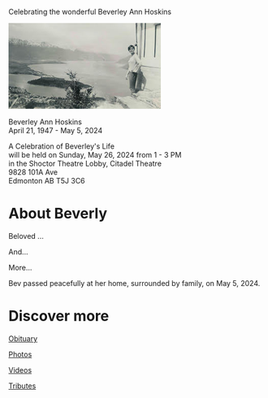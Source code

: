 Celebrating the wonderful Beverley Ann Hoskins

<img src="./assets/beverley_in_mountains_300px.jpeg" alt="Beverley in the NZ mountains"/>

Beverley Ann Hoskins <br> 
April 21, 1947 - May 5, 2024

A Celebration of Beverley's Life<br> 
will be held on Sunday, May 26, 2024 from 1 - 3 PM<br> 
in the Shoctor Theatre Lobby, Citadel Theatre<br> 
9828 101A Ave<br>
Edmonton AB T5J 3C6

# About Beverly

Beloved ...

And...

More...

Bev passed peacefully at her home, surrounded by family, on May 5, 2024. 

# Discover more

[Obituary](./obituary)

[Photos](./photos)

[Videos](./videos)

[Tributes](./tributes)
